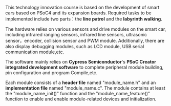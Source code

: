 This technology innovation course is based on the development of smart cars based on PSoC4 and its expansion boards. Required tasks to be implemented include two parts：the **line patrol** and the **labyrinth walking**. 


The hardware relies on various sensors and drive modules on the smart car, including infrared ranging sensors, infrared line sensors, ultrasonic sensor，encoder, collision sensor and PWM module. Additionally, there are also display debugging modules, such as LCD module, USB serial communication module,etc.


The software mainly relies on **Cypress Semiconductor**'s **PSoC Creator integrated development software** to complete peripheral module building, pin configuration and program Compile,etc.



Each module consists of a **header file** named "module_name.h" and an **implementation file** named "module_name.c". The module contains at least the "module_name_init()" function and the "module_name_feature()" function to enable and enable module-related devices and initialization.
